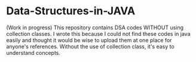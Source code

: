 # Data-Structures-in-JAVA
(Work in progress)
This repository contains DSA codes WITHOUT using collection classes.
I wrote this because I could not find these codes in java easily and thought it would be wise to upload them at one place for 
anyone's references.
Without the use of collection class, it's easy to understand concepts.
